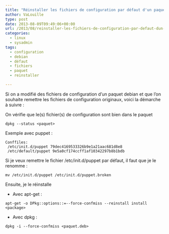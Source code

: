 ```yaml
---
title: "Réinstaller les fichiers de configuration par défaut d'un paquet debian"
author: VaLouille
type: post
date: 2013-08-09T09:49:06+00:00
url: /2013/08/reinstaller-les-fichiers-de-configuration-par-defaut-dun-paquet-debian/
categories:
  - linux
  - sysadmin
tags:
  - configuration
  - debian
  - défaut
  - fichiers
  - paquet
  - reinstaller

---
```

Si on a modifié des fichiers de configuration d&rsquo;un paquet debian et que l&rsquo;on souhaite remettre les fichiers de configuration originaux, voici la démarche à suivre :

On vérifie que le(s) fichier(s) de configuration sont bien dans le paquet</li> 

```
dpkg --status <paquet>
```

Exemple avec puppet :

```
Conffiles:
 /etc/init.d/puppet 79dec4169533326b9e1a21aac681d8e8
 /etc/default/puppet 9e5a0cf174ccff1af10342297b8b1bdb
```

Si je veux remettre le fichier /etc/init.d/puppet par défaut, il faut que je le renomme :

```
mv /etc/init.d/puppet /etc/init.d/puppet.broken
```

Ensuite, je le réinstalle

  * Avec apt-get :

```
apt-get -o DPkg::options::=--force-confmiss --reinstall install <package>
```

  * Avec dpkg :

```
dpkg -i --force-confmiss <paquet.deb>
```
